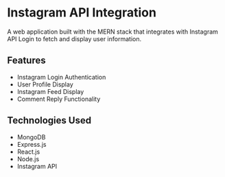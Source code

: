 # Instagram API Integration

A web application built with the MERN stack that integrates with Instagram API Login to fetch and display user information.

## Features

- Instagram Login Authentication
- User Profile Display
- Instagram Feed Display
- Comment Reply Functionality

## Technologies Used

- MongoDB
- Express.js
- React.js
- Node.js
- Instagram API
